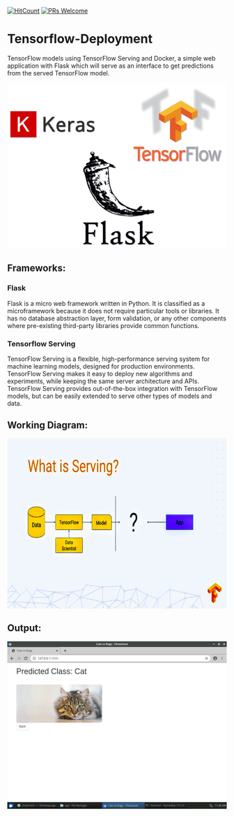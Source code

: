 [![HitCount](http://hits.dwyl.com/swapnanildutta/Tensorflow-Deployment.svg)](http://hits.dwyl.com/swapnanildutta/Tensorflow-Deployment)
[![PRs Welcome](https://img.shields.io/badge/PRs-welcome-brightgreen.svg?style=flat-square)](http://makeapullrequest.com) 

# Tensorflow-Deployment
TensorFlow models using TensorFlow Serving and Docker, a simple web application with Flask which will serve as an interface to get predictions from the served TensorFlow model.

<img src="https://github.com/swapnanildutta/Tensorflow-Deployment/blob/master/images/5.png" width="512" height="380">

## Frameworks:
### Flask
Flask is a micro web framework written in Python. It is classified as a microframework because it does not require particular tools or libraries. It has no database abstraction layer, form validation, or any other components where pre-existing third-party libraries provide common functions.

### Tensorflow Serving
TensorFlow Serving is a flexible, high-performance serving system for machine learning models, designed for production environments. TensorFlow Serving makes it easy to deploy new algorithms and experiments, while keeping the same server architecture and APIs. TensorFlow Serving provides out-of-the-box integration with TensorFlow models, but can be easily extended to serve other types of models and data.
## Working Diagram:
<img src="https://github.com/swapnanildutta/Tensorflow-Deployment/blob/master/images/2.png" width="560" height="390">

## Output:
<img src="https://github.com/swapnanildutta/Tensorflow-Deployment/blob/master/images/6.png" width="512" height="384">
